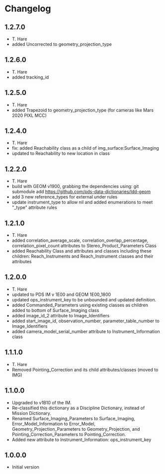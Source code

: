 # Changelog

## 1.2.7.0 
- T. Hare
- added Uncorrected to geometry_projection_type

## 1.2.6.0
- T. Hare
- added tracking_id

## 1.2.5.0
- T. Hare
- added Trapezoid to geometry_projection_type (for cameras like Mars 2020 PIXL MCC)

## 1.2.4.0
- T. Hare
- fix: added Reachability class as a child of img_surface:Surface_Imaging
- updated to Reachability to new location in class

## 1.2.2.0
- T. Hare
- build with GEOM v1900, grabbing the dependencies using:
          git submodule add https://github.com/pds-data-dictionaries/ldd-geom
- add 3 new reference_types for external under rules
- update instrument_type to allow nil and added enumerations to meet "_type" attribute rules
      
## 1.2.1.0
- T. Hare
- added correlation_average_scale, correlation_overlap_percentage, correlation_pixel_count attributes to
        Stereo_Product_Parameters Class
- added Reachability Class and attributes and classes including these children:
        Reach_Instruments and Reach_Instrument classes and their attributes

## 1.2.0.0
- T. Hare
- updated to PDS IM v 1E00 and GEOM 1E00_1800
- updated ops_instrument_key to be unbounded and updated definition.
- added Commanded_Parameters using existing classes as children added to bottom of Surface_Imaging class
- added image_id_2 attribute to Image_Identifiers
- added start_image_id, observation_number, parameter_table_number to Image_Identifiers
- added camera_model_serial_number attribute to Instrument_Information class 
      
## 1.1.1.0
- T. Hare
- Removed Pointing_Correction and its child attributes/classes (moved to IMG)

## 1.1.0.0
- Upgraded to v1B10 of the IM.
- Re-classified this dictionary as a Discipline Dictionary, instead of Mission Dictionary.
- Renamed Surface_Imaging_Parameters to Surface_Imaging, Error_Model_Information to Error_Model, 
        Geometry_Projection_Parameters to Geometry_Projection, and Pointing_Correction_Parameters to Pointing_Correction.
- Added new attribute to Instrument_Information: ops_instrument_key

## 1.0.0.0
- Initial version
